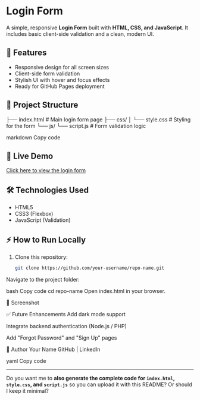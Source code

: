 # Login Form

A simple, responsive **Login Form** built with **HTML, CSS, and JavaScript**. It includes basic client-side validation and a clean, modern UI.

## 🚀 Features
- Responsive design for all screen sizes
- Client-side form validation
- Stylish UI with hover and focus effects
- Ready for GitHub Pages deployment

## 📂 Project Structure
├── index.html # Main login form page
├── css/
│ └── style.css # Styling for the form
└── js/
└── script.js # Form validation logic

markdown
Copy code

## 🔗 Live Demo
[Click here to view the login form](https://your-username.github.io/repo-name/index.html)

## 🛠 Technologies Used
- HTML5
- CSS3 (Flexbox)
- JavaScript (Validation)

## ⚡ How to Run Locally
1. Clone this repository:
   ```bash
   git clone https://github.com/your-username/repo-name.git
Navigate to the project folder:

bash
Copy code
cd repo-name
Open index.html in your browser.

📸 Screenshot

✅ Future Enhancements
Add dark mode support

Integrate backend authentication (Node.js / PHP)

Add "Forgot Password" and "Sign Up" pages

📌 Author
Your Name
GitHub | LinkedIn

yaml
Copy code

---

Do you want me to **also generate the complete code for `index.html`, `style.css`, and `script.js`** so you can upload it with this README? Or should I keep it minimal?

